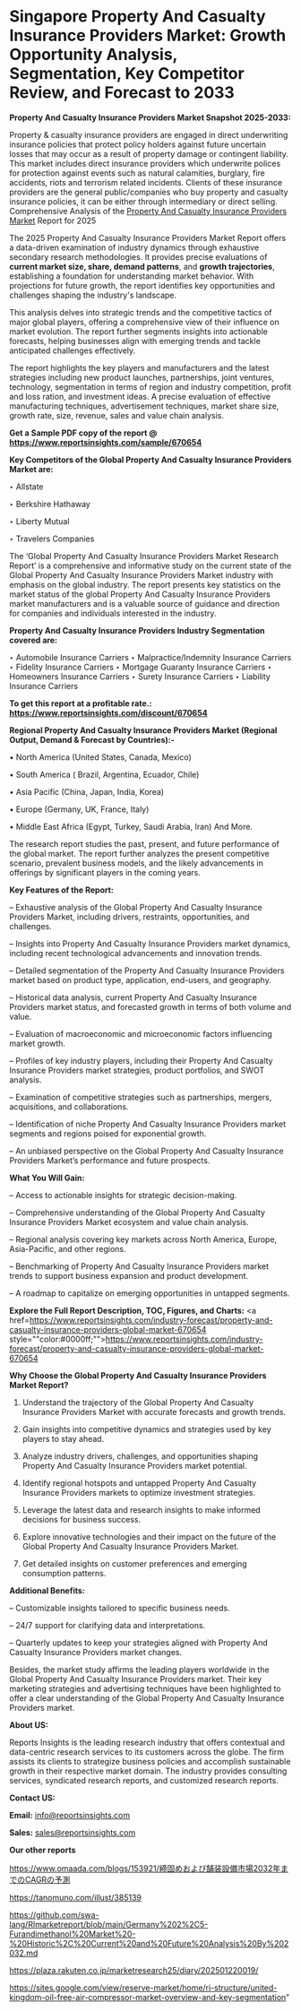 # Singapore Property And Casualty Insurance Providers Market: Growth Opportunity Analysis, Segmentation, Key Competitor Review, and Forecast to 2033

<strong>Property And Casualty Insurance Providers Market Snapshot 2025-2033:</strong>

Property & casualty insurance providers are engaged in direct underwriting insurance policies that protect policy holders against future uncertain losses that may occur as a result of property damage or contingent liability. This market includes direct insurance providers which underwrite polices for protection against events such as natural calamities, burglary, fire accidents, riots and terrorism related incidents. Clients of these insurance providers are the general public/companies who buy property and casualty insurance policies, it can be either through intermediary or direct selling. Comprehensive Analysis of the <a href=https://www.reportsinsights.com/sample/670654>Property And Casualty Insurance Providers Market</a> Report for 2025

The 2025 Property And Casualty Insurance Providers Market Report offers a data-driven examination of industry dynamics through exhaustive secondary research methodologies. It provides precise evaluations of <strong>current market size, share, demand patterns</strong>, and <strong>growth trajectories</strong>, establishing a foundation for understanding market behavior. With projections for future growth, the report identifies key opportunities and challenges shaping the industry's landscape.

This analysis delves into strategic trends and the competitive tactics of major global players, offering a comprehensive view of their influence on market evolution. The report further segments insights into actionable forecasts, helping businesses align with emerging trends and tackle anticipated challenges effectively.

The report highlights the key players and manufacturers and the latest strategies including new product launches, partnerships, joint ventures, technology, segmentation in terms of region and industry competition, profit and loss ration, and investment ideas. A precise evaluation of effective manufacturing techniques, advertisement techniques, market share size, growth rate, size, revenue, sales and value chain analysis.

<strong>Get a Sample PDF copy of the report @ <a href=https://www.reportsinsights.com/sample/670654 style=color:#0000ff;>https://www.reportsinsights.com/sample/670654</a></strong>

<strong>Key Competitors of the Global Property And Casualty Insurance Providers Market are:</strong>

‣ Allstate

‣ Berkshire Hathaway

‣ Liberty Mutual

‣ Travelers Companies

The ‘Global Property And Casualty Insurance Providers Market Research Report’ is a comprehensive and informative study on the current state of the Global Property And Casualty Insurance Providers Market industry with emphasis on the global industry. The report presents key statistics on the market status of the global Property And Casualty Insurance Providers market manufacturers and is a valuable source of guidance and direction for companies and individuals interested in the industry.

<strong>Property And Casualty Insurance Providers Industry Segmentation covered are:</strong>

‣ Automobile Insurance Carriers
‣ Malpractice/Indemnity Insurance Carriers
‣ Fidelity Insurance Carriers
‣ Mortgage Guaranty Insurance Carriers
‣ Homeowners Insurance Carriers
‣ Surety Insurance Carriers
‣ Liability Insurance Carriers

<strong>To get this report at a profitable rate.: <a href=https://www.reportsinsights.com/discount/670654 style=color:#0000ff;>https://www.reportsinsights.com/discount/670654</a></strong>

<strong>Regional Property And Casualty Insurance Providers Market (Regional Output, Demand &amp; Forecast by Countries):-</strong>

• North America (United States, Canada, Mexico)

• South America ( Brazil, Argentina, Ecuador, Chile)

• Asia Pacific (China, Japan, India, Korea)

• Europe (Germany, UK, France, Italy)

• Middle East Africa (Egypt, Turkey, Saudi Arabia, Iran) And More.

The research report studies the past, present, and future performance of the global market. The report further analyzes the present competitive scenario, prevalent business models, and the likely advancements in offerings by significant players in the coming years.

<strong>Key Features of the Report:</strong>

– Exhaustive analysis of the Global Property And Casualty Insurance Providers Market, including drivers, restraints, opportunities, and challenges.

– Insights into Property And Casualty Insurance Providers market dynamics, including recent technological advancements and innovation trends.

– Detailed segmentation of the Property And Casualty Insurance Providers market based on product type, application, end-users, and geography.

– Historical data analysis, current Property And Casualty Insurance Providers market status, and forecasted growth in terms of both volume and value.

– Evaluation of macroeconomic and microeconomic factors influencing market growth.

– Profiles of key industry players, including their Property And Casualty Insurance Providers market strategies, product portfolios, and SWOT analysis.

– Examination of competitive strategies such as partnerships, mergers, acquisitions, and collaborations.

– Identification of niche Property And Casualty Insurance Providers market segments and regions poised for exponential growth.

– An unbiased perspective on the Global Property And Casualty Insurance Providers Market’s performance and future prospects.

<strong>What You Will Gain:</strong>

– Access to actionable insights for strategic decision-making.

– Comprehensive understanding of the Global Property And Casualty Insurance Providers Market ecosystem and value chain analysis.

– Regional analysis covering key markets across North America, Europe, Asia-Pacific, and other regions.

– Benchmarking of Property And Casualty Insurance Providers market trends to support business expansion and product development.

– A roadmap to capitalize on emerging opportunities in untapped segments.

<strong>Explore the Full Report Description, TOC, Figures, and Charts:</strong>
<a href=https://www.reportsinsights.com/industry-forecast/property-and-casualty-insurance-providers-global-market-670654 style=""color:#0000ff;"">https://www.reportsinsights.com/industry-forecast/property-and-casualty-insurance-providers-global-market-670654</a>

<strong>Why Choose the Global Property And Casualty Insurance Providers Market Report?</strong>

1. Understand the trajectory of the Global Property And Casualty Insurance Providers Market with accurate forecasts and growth trends.

2. Gain insights into competitive dynamics and strategies used by key players to stay ahead.

3. Analyze industry drivers, challenges, and opportunities shaping Property And Casualty Insurance Providers market potential.

4. Identify regional hotspots and untapped Property And Casualty Insurance Providers markets to optimize investment strategies.

5. Leverage the latest data and research insights to make informed decisions for business success.

6. Explore innovative technologies and their impact on the future of the Global Property And Casualty Insurance Providers Market.

7. Get detailed insights on customer preferences and emerging consumption patterns.

<strong>Additional Benefits:</strong>

– Customizable insights tailored to specific business needs.

– 24/7 support for clarifying data and interpretations.

– Quarterly updates to keep your strategies aligned with Property And Casualty Insurance Providers market changes.

Besides, the market study affirms the leading players worldwide in the Global Property And Casualty Insurance Providers market. Their key marketing strategies and advertising techniques have been highlighted to offer a clear understanding of the Global Property And Casualty Insurance Providers market.

<strong><strong>About US</strong>:</strong>

Reports Insights is the leading research industry that offers contextual and data-centric research services to its customers across the globe. The firm assists its clients to strategize business policies and accomplish sustainable growth in their respective market domain. The industry provides consulting services, syndicated research reports, and customized research reports.

<strong>Contact US:</strong>

<p class=><b>Email:</b> <a href=mailto:info@reportsinsights.com>info@reportsinsights.com</a></p>
<p class=><b>Sales:</b> <a href=mailto:sales@reportsinsights.com>sales@reportsinsights.com</a></p>

<strong>Our other reports</strong>

<a href=https://www.omaada.com/blogs/153921/締固めおよび舗装設備市場2032年までのCAGRの予測>https://www.omaada.com/blogs/153921/締固めおよび舗装設備市場2032年までのCAGRの予測</a>

<a href=https://tanomuno.com/illust/385139>https://tanomuno.com/illust/385139</a>

<a href=https://github.com/swa-lang/RImarketreport/blob/main/Germany%202%2C5-Furandimethanol%20Market%20-%20Historic%2C%20Current%20and%20Future%20Analysis%20By%202032.md>https://github.com/swa-lang/RImarketreport/blob/main/Germany%202%2C5-Furandimethanol%20Market%20-%20Historic%2C%20Current%20and%20Future%20Analysis%20By%202032.md</a>

<a href=https://plaza.rakuten.co.jp/marketresearch25/diary/202501220019/>https://plaza.rakuten.co.jp/marketresearch25/diary/202501220019/</a>

<a href=https://sites.google.com/view/reserve-market/home/ri-structure/united-kingdom-oil-free-air-compressor-market-overview-and-key-segmentation>https://sites.google.com/view/reserve-market/home/ri-structure/united-kingdom-oil-free-air-compressor-market-overview-and-key-segmentation</a>"
